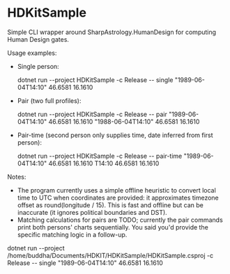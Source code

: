 # HDKitSample

Simple CLI wrapper around SharpAstrology.HumanDesign for computing Human Design gates.

Usage examples:

- Single person:

  dotnet run --project HDKitSample -c Release -- single "1989-06-04T14:10" 46.6581 16.1610

- Pair (two full profiles):

  dotnet run --project HDKitSample -c Release -- pair "1989-06-04T14:10" 46.6581 16.1610 "1988-06-04T14:10" 46.6581 16.1610

- Pair-time (second person only supplies time, date inferred from first person):

  dotnet run --project HDKitSample -c Release -- pair-time "1989-06-04T14:10" 46.6581 16.1610 T14:10 46.6581 16.1610

Notes:
- The program currently uses a simple offline heuristic to convert local time to UTC when coordinates are provided: it approximates timezone offset as round(longitude / 15). This is fast and offline but can be inaccurate (it ignores political boundaries and DST).
- Matching calculations for pairs are TODO; currently the pair commands print both persons' charts sequentially. You said you'd provide the specific matching logic in a follow-up.


dotnet run --project /home/buddha/Documents/HDKIT/HDKitSample/HDKitSample.csproj -c Release -- single "1989-06-04T14:10" 46.6581 16.1610